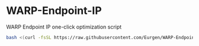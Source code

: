 # WARP-Endpoint-IP
WARP Endpoint IP one-click optimization script

```bash
bash <(curl -fsSL https://raw.githubusercontent.com/Eurgen/WARP-Endpoint-IP/refs/heads/main/ip.sh)
```
